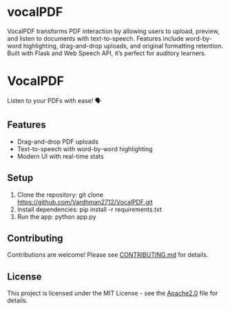 # vocalPDF
VocalPDF transforms PDF interaction by allowing users to upload, preview, and listen to documents with text-to-speech. Features include word-by-word highlighting, drag-and-drop uploads, and original formatting retention. Built with Flask and Web Speech API, it’s perfect for auditory learners.

# VocalPDF
Listen to your PDFs with ease! 🗣️

## Features
- Drag-and-drop PDF uploads
- Text-to-speech with word-by-word highlighting
- Modern UI with real-time stats

## Setup
1. Clone the repository: git clone https://github.com/Vardhman2712/VocalPDF.git
2. Install dependencies: pip install -r requirements.txt
3. Run the app: python app.py

## Contributing
Contributions are welcome! Please see [CONTRIBUTING.md](CONTRIBUTING.md) for details.

## License
This project is licensed under the MIT License - see the [Apache2.0](LICENSE) file for details.
